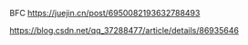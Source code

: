 BFC
https://juejin.cn/post/6950082193632788493

https://blog.csdn.net/qq_37288477/article/details/86935646